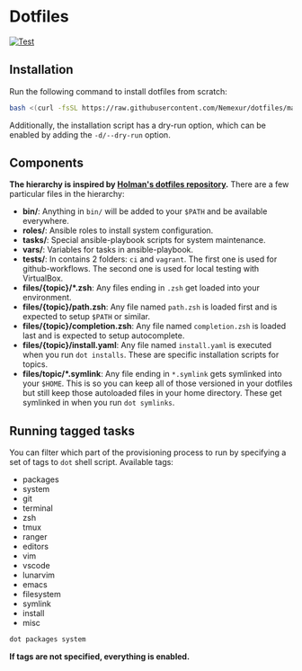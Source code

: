 # Dotfiles

[![Test][badge-gh-actions]][link-gh-actions]

## Installation

Run the following command to install dotfiles from scratch:

```bash
bash <(curl -fsSL https://raw.githubusercontent.com/Nemexur/dotfiles/main/install.sh) "${HOME}/.dotfiles"
```

Additionally, the installation script has a dry-run option, which can be enabled by adding the `-d/--dry-run` option.

## Components

**The hierarchy is inspired by [Holman's dotfiles repository](https://github.com/holman/dotfiles).**
There are a few particular files in the hierarchy:

- **bin/**: Anything in `bin/` will be added to your `$PATH` and
  be available everywhere.
- **roles/**: Ansible roles to install system configuration.
- **tasks/**: Special ansible-playbook scripts for system maintenance.
- **vars/**: Variables for tasks in ansible-playbook.
- **tests/**: In contains 2 folders: `ci` and `vagrant`. The first one is used
  for github-workflows. The second one is used for local testing with VirtualBox.
- **files/{topic}/\*.zsh**: Any files ending in `.zsh` get loaded into your
  environment.
- **files/{topic}/path.zsh**: Any file named `path.zsh` is loaded first and is
  expected to setup `$PATH` or similar.
- **files/{topic}/completion.zsh**: Any file named `completion.zsh` is loaded
  last and is expected to setup autocomplete.
- **files/{topic}/install.yaml**: Any file named `install.yaml` is executed when you run `dot installs`. These are specific installation scripts for topics.
- **files/topic/\*.symlink**: Any file ending in `*.symlink` gets symlinked into
  your `$HOME`. This is so you can keep all of those versioned in your dotfiles
  but still keep those autoloaded files in your home directory. These get
  symlinked in when you run `dot symlinks`.

## Running tagged tasks

You can filter which part of the provisioning process to run by specifying a set of tags to `dot` shell script. Available tags:

- packages
- system
- git
- terminal
- zsh
- tmux
- ranger
- editors
- vim
- vscode
- lunarvim
- emacs
- filesystem
- symlink
- install
- misc

```bash
dot packages system
```

**If tags are not specified, everything is enabled.**

[badge-gh-actions]: https://github.com/Nemexur/dotfiles/actions/workflows/ci.yml/badge.svg?branch=main&event=push
[link-gh-actions]: https://github.com/Nemexur/dotfiles/actions/workflows/ci.yml

